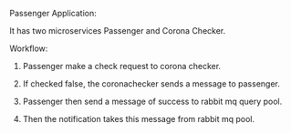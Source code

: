 Passenger Application:

It has two microservices Passenger and Corona Checker.

Workflow:


1. Passenger make a check request to corona checker. 

2. If checked false, the coronachecker sends a message to passenger. 

3. Passenger then send a message of success to rabbit mq query pool. 

4. Then the notification takes this message from rabbit mq pool.
